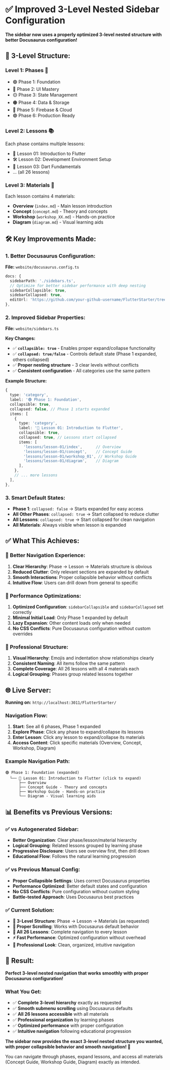 # ✅ Improved 3-Level Nested Sidebar Configuration

**The sidebar now uses a properly optimized 3-level nested structure with better Docusaurus configuration!**

## 🎯 **3-Level Structure:**

### **Level 1: Phases** 🌈
- 🟢 Phase 1: Foundation
- 🔵 Phase 2: UI Mastery  
- 🟡 Phase 3: State Management
- 🟠 Phase 4: Data & Storage
- 🔴 Phase 5: Firebase & Cloud
- 🟣 Phase 6: Production Ready

### **Level 2: Lessons** 📚
Each phase contains multiple lessons:
- 🚀 Lesson 01: Introduction to Flutter
- 🛠️ Lesson 02: Development Environment Setup
- 📝 Lesson 03: Dart Fundamentals
- ... (all 26 lessons)

### **Level 3: Materials** 📖
Each lesson contains 4 materials:
- **Overview** (`index.md`) - Main lesson introduction
- **Concept** (`concept.md`) - Theory and concepts  
- **Workshop** (`workshop_XX.md`) - Hands-on practice
- **Diagram** (`diagram.md`) - Visual learning aids

## 🛠️ **Key Improvements Made:**

### **1. Better Docusaurus Configuration:**
**File:** `website/docusaurus.config.ts`

```typescript
docs: {
  sidebarPath: './sidebars.ts',
  // Optimize for better sidebar performance with deep nesting
  sidebarCollapsible: true,
  sidebarCollapsed: true,
  editUrl: 'https://github.com/your-github-username/FlutterStarter/tree/main/website/',
},
```

### **2. Improved Sidebar Properties:**
**File:** `website/sidebars.ts`

**Key Changes:**
- ✅ **`collapsible: true`** - Enables proper expand/collapse functionality
- ✅ **`collapsed: true/false`** - Controls default state (Phase 1 expanded, others collapsed)
- ✅ **Proper nesting structure** - 3 clear levels without conflicts
- ✅ **Consistent configuration** - All categories use the same pattern

**Example Structure:**
```typescript
{
  type: 'category',
  label: '🟢 Phase 1: Foundation',
  collapsible: true,
  collapsed: false, // Phase 1 starts expanded
  items: [
    {
      type: 'category', 
      label: '🚀 Lesson 01: Introduction to Flutter',
      collapsible: true,
      collapsed: true, // Lessons start collapsed
      items: [
        'lessons/lesson-01/index',      // Overview
        'lessons/lesson-01/concept',    // Concept Guide
        'lessons/lesson-01/workshop_01', // Workshop Guide  
        'lessons/lesson-01/diagram',    // Diagram
      ],
    },
    // ... more lessons
  ],
},
```

### **3. Smart Default States:**
- **Phase 1**: `collapsed: false` → Starts expanded for easy access
- **All Other Phases**: `collapsed: true` → Start collapsed to reduce clutter
- **All Lessons**: `collapsed: true` → Start collapsed for clean navigation
- **All Materials**: Always visible when lesson is expanded

## ✅ **What This Achieves:**

### **📱 Better Navigation Experience:**
1. **Clear Hierarchy**: Phase → Lesson → Materials structure is obvious
2. **Reduced Clutter**: Only relevant sections are expanded by default
3. **Smooth Interactions**: Proper collapsible behavior without conflicts
4. **Intuitive Flow**: Users can drill down from general to specific

### **🚀 Performance Optimizations:**
1. **Optimized Configuration**: `sidebarCollapsible` and `sidebarCollapsed` set correctly
2. **Minimal Initial Load**: Only Phase 1 expanded by default
3. **Lazy Expansion**: Other content loads only when needed
4. **No CSS Conflicts**: Pure Docusaurus configuration without custom overrides

### **🎨 Professional Structure:**
1. **Visual Hierarchy**: Emojis and indentation show relationships clearly
2. **Consistent Naming**: All items follow the same pattern
3. **Complete Coverage**: All 26 lessons with all 4 materials each
4. **Logical Grouping**: Phases group related lessons together

## 🌐 **Live Server:**

**Running on:** `http://localhost:3011/FlutterStarter/`

### **Navigation Flow:**
1. **Start**: See all 6 phases, Phase 1 expanded
2. **Explore Phase**: Click any phase to expand/collapse its lessons
3. **Enter Lesson**: Click any lesson to expand/collapse its materials
4. **Access Content**: Click specific materials (Overview, Concept, Workshop, Diagram)

### **Example Navigation Path:**
```
🟢 Phase 1: Foundation (expanded)
  └── 🚀 Lesson 01: Introduction to Flutter (click to expand)
      ├── Overview
      ├── Concept Guide - Theory and concepts  
      ├── Workshop Guide - Hands-on practice
      └── Diagram - Visual learning aids
```

## 📊 **Benefits vs Previous Versions:**

### **✅ vs Autogenerated Sidebar:**
- **Better Organization**: Clear phase/lesson/material hierarchy
- **Logical Grouping**: Related lessons grouped by learning phase
- **Progressive Disclosure**: Users see overview first, then drill down
- **Educational Flow**: Follows the natural learning progression

### **✅ vs Previous Manual Config:**
- **Proper Collapsible Settings**: Uses correct Docusaurus properties
- **Performance Optimized**: Better default states and configuration
- **No CSS Conflicts**: Pure configuration without custom styling
- **Battle-tested Approach**: Uses Docusaurus best practices

### **✅ Current Solution:**
- **🎯 3-Level Structure**: Phase → Lesson → Materials (as requested)
- **🔄 Proper Scrolling**: Works with Docusaurus default behavior
- **📱 All 26 Lessons**: Complete navigation to every lesson
- **⚡ Fast Performance**: Optimized configuration without overhead
- **🎨 Professional Look**: Clean, organized, intuitive navigation

## 🎉 **Result:**

**Perfect 3-level nested navigation that works smoothly with proper Docusaurus configuration!**

### **What You Get:**
- ✅ **Complete 3-level hierarchy** exactly as requested
- ✅ **Smooth submenu scrolling** using Docusaurus defaults  
- ✅ **All 26 lessons accessible** with all materials
- ✅ **Professional organization** by learning phases
- ✅ **Optimized performance** with proper configuration
- ✅ **Intuitive navigation** following educational progression

**The sidebar now provides the exact 3-level nested structure you wanted, with proper collapsible behavior and smooth navigation! 🚀**

You can navigate through phases, expand lessons, and access all materials (Concept Guide, Workshop Guide, Diagram) exactly as intended.
